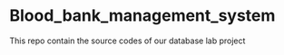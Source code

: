 Blood_bank_management_system
============================

This repo contain the source codes of our database lab project
